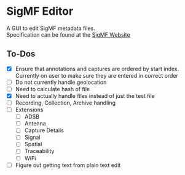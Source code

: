 # SigMF Editor

A GUI to edit SigMF metadata files.  
Specification can be found at the [SigMF Website](https://sigmf.org)

## To-Dos

- [x] Ensure that annotations and captures are ordered by start index. Currently on user to make sure they are entered in correct order
- [ ] Do not currently handle geolocation
- [ ] Need to calculate hash of file
- [x] Need to actually handle files instead of just the test file
- [ ] Recording, Collection, Archive handling
- [ ] Extensions
  - [ ] ADSB
  - [ ] Antenna
  - [ ] Capture Details
  - [ ] Signal
  - [ ] Spatial
  - [ ] Traceability
  - [ ] WiFi
- [ ] Figure out getting text from plain text edit